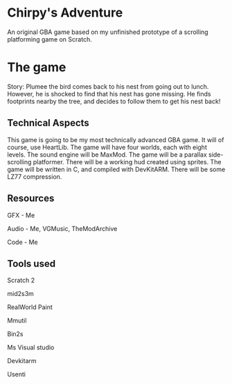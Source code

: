 # Chirpy's Adventure
An original GBA game based on my unfinished prototype of a scrolling platforming game on Scratch.

# The game
Story: Plumee the bird comes back to his nest from going out to lunch. However, he is shocked to find that his nest has gone missing. He finds footprints nearby the tree, and decides to follow them to get his nest back!

## Technical Aspects
This game is going to be my most technically advanced GBA game. It will of course, use HeartLib. The game will have four worlds, each with eight levels. The sound engine will be MaxMod. The game will be a parallax side-scrolling platformer. There will be a working hud created using sprites. The game will be written in C, and compiled with DevKitARM. There will be some LZ77 compression.

## Resources
GFX - Me

Audio - Me, VGMusic, TheModArchive

Code - Me

## Tools used
Scratch 2

mid2s3m

RealWorld Paint

Mmutil

Bin2s

Ms Visual studio

Devkitarm

Usenti

